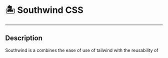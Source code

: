 # 🏝️ Southwind CSS
---
## Description

Southwind is a combines the ease of use of tailwind with the reusability of 